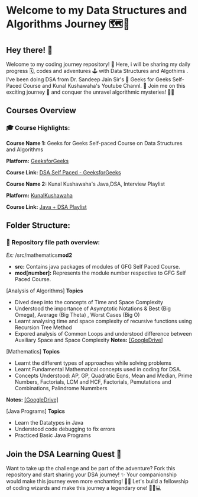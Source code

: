 # Welcome to my Data Structures and Algorithms Journey 🗺️🚀

## Hey there! 👋


Welcome to my coding journey repository! 🤗 Here, i will be sharing my daily progress 🗓️, codes and adventures 🕹️ with Data Structures and Algothims . I've been doing DSA from Dr. Sandeep Jain Sir's 🛐 Geeks for Geeks Self-Paced Course and Kunal Kushawaha's Youtube Channl. 💙 Join me on this exciting journey 🗾 and conquer the unravel algorithmic mysteries! 🙌🏻

## Courses Overview
### 🎓 Course Highlights:
**Course Name 1:** Geeks for Geeks Self-paced Course on Data Structures and Algorithms

**Platform:** [GeeksforGeeks](https://www.geeksforgeeks.org)

**Course Link:**  [DSA Self Paced - GeeksforGeeks](https://www.geeksforgeeks.org/courses/dsa-self-paced)

**Course Name 2:** Kunal Kushawaha's Java,DSA, Interview Playlist

**Platform:** [KunalKushawaha](https://www.youtube.com/@KunalKushwaha/featured)

**Course Link:**  [Java + DSA Playlist](https://www.youtube.com/playlist?list=PL9gnSGHSqcnr_DxHsP7AW9ftq0AtAyYqJ)


## Folder Structure:
### 📁 Repository file path overview:
*Ex:* /src/mathematics**mod2**
- **src:** Contains java packages of modules of GFG Self Paced Course.
- **mod[number]:** Represents the module number respective to GFG Self Paced Course.

[Analysis of Algorithms]
**Topics**
- Dived deep into the concepts of Time and Space Complexity
- Understood the importance of Asymptotic Notations & Best (Big Omega), Average (Big Theta) , Worst Cases (Big O)
- Learnt analysing time and space complexity of recursive functions using Recursion Tree Method
- Expored analysis of Common Loops and understood difference between Auxiliary Space and Space Complexity
**Notes:** [[GoogleDrive]](https://drive.google.com/file/d/1cBAbMRAD-FfJev1gSnIPqjF3904gHo-Z/view?usp=drive_link)

[Mathematics]
**Topics**
- Learnt the different types of approaches while solving problems
- Learnt Fundamental Mathematical concepts used in coding for DSA.
- Concepts Understood: AP, GP, Quadratic Eqns, Mean and Median, Prime Numbers, Factorials, LCM and HCF, Factorials, Pemutations and Combinations, Palindrome Nummbers

**Notes:** [[GoogleDrive]](https://drive.google.com/file/d/1dXeT1aA5F7kY5UygScABVhwh9921gIjM/view?usp=sharing)

[Java Programs]
**Topics**
- Learn the Datatypes in Java
- Understood code debugging to fix errors
- Practiced Basic Java Programs

## Join the DSA Learning Quest 🌟
Want to take up the challenge and be part of the adventure? Fork this repository and start sharing your DSA journey! ✨  Your companionship would make this journey even more enchanting! 🚀✨ Let's build a fellowship of coding wizards and make this journey a legendary one! 🧙‍♀️💻

